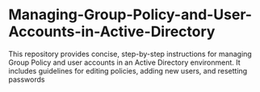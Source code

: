# Managing-Group-Policy-and-User-Accounts-in-Active-Directory
This repository provides concise, step-by-step instructions for managing Group Policy and user accounts in an Active Directory environment. It includes guidelines for editing policies, adding new users, and resetting passwords
